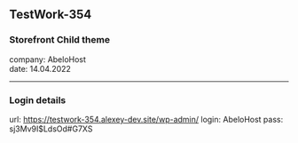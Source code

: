 ## TestWork-354

###  Storefront Child theme

company: AbeloHost
<br>date: 14.04.2022

---

### Login details

url: https://testwork-354.alexey-dev.site/wp-admin/
login: AbeloHost
pass: sj3Mv9I$LdsOd#G7XS
 
